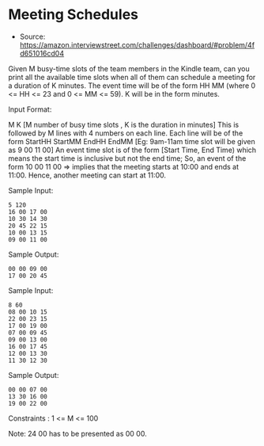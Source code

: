 # Meeting Schedules

- Source: https://amazon.interviewstreet.com/challenges/dashboard/#problem/4fd651016cd04

Given M busy-time slots of the team members in the Kindle team, can you print all the available time slots when all of them can schedule a meeting for a duration of K minutes.
The event time will be of the form HH MM (where 0 <= HH <= 23 and 0 <= MM <= 59). K will be in the form minutes.
 
Input Format:
 
M K [M number of busy time slots , K is the duration in minutes]
This is followed by M lines with 4 numbers on each line.
Each line will be of the form StartHH StartMM EndHH EndMM  [Eg: 9am-11am time slot will be given as 9 00 11 00]
An event time slot is of the form [Start Time, End Time) which means the start time is inclusive but not the end time;
So, an event of the form 10 00  11 00 => implies that the meeting starts at 10:00 and ends at 11:00. Hence, another meeting can start at 11:00.
 
Sample Input:
```
5 120
16 00 17 00
10 30 14 30
20 45 22 15
10 00 13 15
09 00 11 00
```
Sample Output:
```
00 00 09 00
17 00 20 45
```
Sample Input:
```
8 60
08 00 10 15
22 00 23 15
17 00 19 00
07 00 09 45
09 00 13 00
16 00 17 45
12 00 13 30
11 30 12 30
```
Sample Output:
```
00 00 07 00
13 30 16 00
19 00 22 00
```
Constraints :
1 <= M <= 100
 
Note: 24 00 has to be presented as 00 00.
